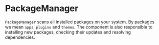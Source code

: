 PackageManager
==============

`PackageManager` scans all installed packages on your system. By packages we mean `apps`, `plugins` and `themes`.
The component is also responsible to installing new packages, checking their updates and resolving dependencies.

